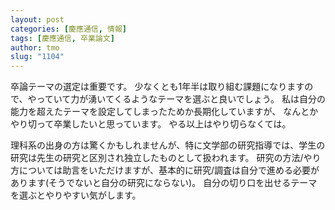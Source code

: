 ```yaml
---
layout: post
categories: [慶應通信, 情報]
tags: [慶應通信, 卒業論文]
author: tmo
slug: "1104"
---
```

卒論テーマの選定は重要です。
少なくとも1年半は取り組む課題になりますので、やっていて力が湧いてくるようなテーマを選ぶと良いでしょう。
私は自分の能力を超えたテーマを設定してしまったためか長期化していますが、
なんとかやり切って卒業したいと思っています。
やる以上はやり切らなくては。

理科系の出身の方は驚くかもしれませんが、特に文学部の研究指導では、学生の研究は先生の研究と区別され独立したものとして扱われます。
研究の方法/やり方については助言をいただけますが、基本的に研究/調査は自分で進める必要があります(そうでないと自分の研究にならない)。
自分の切り口を出せるテーマを選ぶとやりやすい気がします。